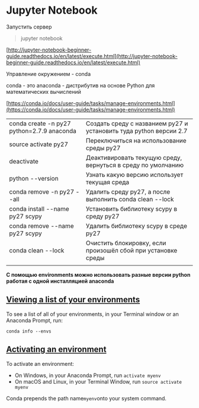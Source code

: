 # Jupyter Notebook

Запустить сервер

> jupyter notebook

[http://jupyter-notebook-beginner-guide.readthedocs.io/en/latest/execute.html](http://jupyter-notebook-beginner-guide.readthedocs.io/en/latest/execute.html)

Управление окружением - conda

conda - это anaconda - дистрибутив на основе Python для математических вычислений

[https://conda.io/docs/user-guide/tasks/manage-environments.html](https://conda.io/docs/user-guide/tasks/manage-environments.html)

|  |  |
| :--- | :--- |
| conda create -n py27 python=2.7.9 anaconda | Создать среду с названием py27 и установить туда python версии 2.7 |
| source activate py27 | Переключиться на использование среды py27 |
| deactivate | Деактивировать текущую среду, вернуться в среду по умолчанию |
| python --version | Узнать какую версию использует текущая среда |
| conda remove -n py27 --all | Удалить среду py27, а после выполнить conda clean --lock |
| conda install --name py27 scypy | Установить библиотеку scypy  в среду py27 |
| conda remove --name py27 scypy | Удалить библиотеку scypy в среде py27 |
| conda clean --lock | Очистить блокировку, если произошёл сбой при установке среды |
|  |  |

**С помощью environments можно использовать разные версии python работая с одной инсталляцией anaconda**

## [Viewing a list of your environments](https://conda.io/docs/user-guide/tasks/manage-environments.html#id8)

To see a list of all of your environments, in your Terminal window or an Anaconda Prompt, run:

```
conda info --envs
```

## [Activating an environment](https://conda.io/docs/user-guide/tasks/manage-environments.html#id5)

To activate an environment:

* On Windows, in your Anaconda Prompt, run
  `activate myenv`
* On macOS and Linux, in your Terminal Window, run
  `source activate myenv`

Conda prepends the path name`myenv`onto your system command.

